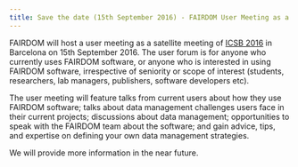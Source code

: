 ```yaml
---
title: Save the date (15th September 2016) - FAIRDOM User Meeting as a Satellite of ICSB 2016
---
```


FAIRDOM will host a user meeting as a satellite meeting of [ICSB 2016](http://www.icsb2016barcelona.org/congress-information/general-information/) in  Barcelona on 15th September 2016. 
The user forum is for anyone who currently uses FAIRDOM software, or anyone who is interested in using FAIRDOM software, 
irrespective of seniority or scope of interest (students, researchers, lab managers, publishers, software developers etc).

The user meeting will feature talks from current users about how they use FAIRDOM software; talks about data management challenges users face in their current projects; discussions about data management; opportunities to speak with the FAIRDOM team about the software; and gain advice, tips, and expertise on defining your own data management strategies.

We will provide more information in the near future.

